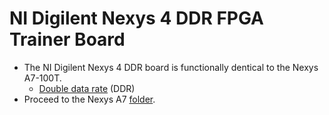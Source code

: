 # NI Digilent Nexys 4 DDR FPGA Trainer Board

* The NI Digilent Nexys 4 DDR board is functionally dentical to the Nexys A7-100T.
  * [Double data rate](https://en.wikipedia.org/wiki/Double_data_rate) (DDR)
* Proceed to the Nexys A7 [folder](/Nexys-A7).

